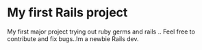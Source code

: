 My first  Rails project
===================

My first major project trying out ruby germs and rails .. Feel free to contribute and fix bugs..Im a newbie Rails dev.









